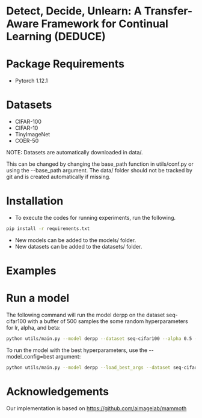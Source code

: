 # Detect, Decide, Unlearn: A Transfer-Aware Framework for Continual Learning (DEDUCE)
# Package Requirements
- Pytorch 1.12.1
# Datasets
- CIFAR-100
- CIFAR-10
- TinyImageNet
- COER-50

NOTE: Datasets are automatically downloaded in data/.

This can be changed by changing the base_path function in utils/conf.py or using the --base_path argument.
The data/ folder should not be tracked by git and is created automatically if missing.
# Installation
- To execute the codes for running experiments, run the following.
```bash
pip install -r requirements.txt
```
- New models can be added to the models/ folder.
- New datasets can be added to the datasets/ folder.
# Examples
# Run a model
The following command will run the model derpp on the dataset seq-cifar100 with a buffer of 500 samples the some random hyperparameters for lr, alpha, and beta:
``` bash
python utils/main.py --model derpp --dataset seq-cifar100 --alpha 0.5 --beta 0.5 --lr 0.001 --buffer_size 500
```
To run the model with the best hyperparameters, use the --model_config=best argument:
``` bash
python utils/main.py --model derpp --load_best_args --dataset seq-cifar100 --alpha 0.5 --beta 0.5 --lr 0.001 --buffer_size 500
```
# Acknowledgements
Our implementation is based on https://github.com/aimagelab/mammoth
